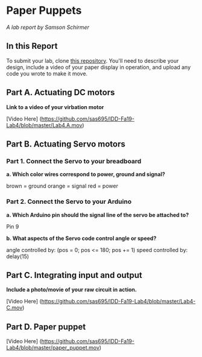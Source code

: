 # Paper Puppets

*A lab report by Samson Schirmer*

## In this Report

To submit your lab, clone [this repository](https://github.com/FAR-Lab/IDD-Fa18-Lab4). You'll need to describe your design, include a video of your paper display in operation, and upload any code you wrote to make it move.

## Part A. Actuating DC motors

**Link to a video of your virbation motor**

[Video Here] (https://github.com/sas695/IDD-Fa19-Lab4/blob/master/Lab4.A.mov)

## Part B. Actuating Servo motors

### Part 1. Connect the Servo to your breadboard

**a. Which color wires correspond to power, ground and signal?**

brown = ground
orange = signal
red = power

### Part 2. Connect the Servo to your Arduino

**a. Which Arduino pin should the signal line of the servo be attached to?**

Pin 9

**b. What aspects of the Servo code control angle or speed?**

angle controlled by: (pos = 0; pos <= 180; pos += 1)
speed controlled by: delay(15)

## Part C. Integrating input and output

**Include a photo/movie of your raw circuit in action.**

[Video Here] (https://github.com/sas695/IDD-Fa19-Lab4/blob/master/Lab4-C.mov)


## Part D. Paper puppet

[Video Here] (https://github.com/sas695/IDD-Fa19-Lab4/blob/master/paper_puppet.mov)
 
